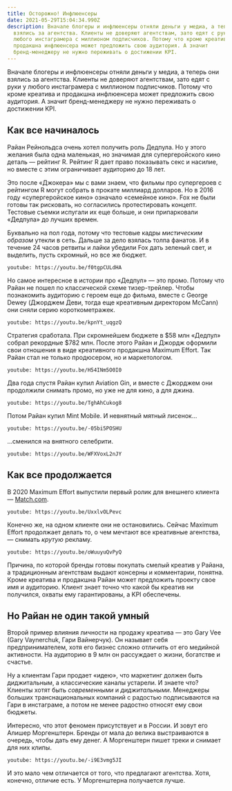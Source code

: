 ```yaml
---
title: Осторожно! Инфлюенсеры
date: 2021-05-29T15:04:34.990Z
description: Вначале блогеры и инфлюенсеры отняли деньги у медиа, а теперь они
  взялись за агентства. Клиенты не доверяют агентствам, зато едят с руки у
  любого инстаграмера с миллионом подписчиков. Потому что кроме креатива и
  продакшна инфлюенсера может предложить свою аудитория. А значит
  бренд-менеджеру не нужно переживать о достижении KPI.
---
```

Вначале блогеры и инфлюенсеры отняли деньги у медиа, а теперь они взялись за агентства. Клиенты не доверяют агентствам, зато едят с руки у любого инстаграмера с миллионом подписчиков. Потому что кроме креатива и продакшна инфлюенсера может предложить свою аудитория. А значит бренд-менеджеру не нужно переживать о достижении KPI.

## Как все начиналось

Райан Рейнольдса очень хотел получить роль Дедпула. Но у этого желания была одна маленькая, но значимая для супергеройского кино деталь — рейтинг R. Рейтинг R дает право показывать секс и насилие, но вместе с этим ограничивает аудиторию до 18 лет.

Это после «Джокера» мы с вами знаем, что фильмы про супергероев с рейтингом R могут собрать в прокате миллиард долларов. Но в 2016 году  «супергеройское кино» означало «семейное кино». Fox не были готовы так рисковать, но согласились протестировать концепт. Тестовые съемки испугали их еще больше, и они припарковали «Дедпула» до лучших времен.

Буквально на пол года, потому что тестовые кадры *мистическим образом* утекли в сеть. Дальше за дело взялась толпа фанатов. И в течение 24 часов ретвиты и лайки убедили Fox дать зеленый свет, и выделить, пусть скромный, но все же бюджет.

`youtube: https://youtu.be/f0tgpCULdHA`

Но самое интересное в истории про «Дедпул» — это промо. Потому что Райан не пошел по классической схеме тизер-трейлер. Чтобы познакомить аудиторию с героем еще до фильма, вместе с George Dewey (Джорджем Деви, тогда еще креативным директором McCann) они сняли серию короткометражек.

`youtube: https://youtu.be/kpnYt_uqgzQ`

Стратегия сработала. При скромнейшем бюджете в $58 млн «Дедпул» собрал рекордные $782 млн. После этого Райан и Джордж оформили свои отношения в виде креативного продакшна Maximum Effort. Так Райан стал не только продюсером, но и маркетологом.

`youtube: https://youtu.be/H54INm5O0I0`

Два года спустя Райан купил Aviation Gin, и вместе с Джорджем они продолжили снимать промо, но уже не для кино, а для джина.

`youtube: https://youtu.be/TghAhCukog8`

Потом Райан купил Mint Mobile. И невнятный мятный лисенок...

`youtube: https://youtu.be/-05bi5POSHU`

...сменился на внятного селебрити.

`youtube: https://youtu.be/WFXVoxL2nJY`

## Как все продолжается

В 2020 Maximum Effort выпустили первый ролик для внешнего клиента —
[Match.com](http://match.com/).

`youtube: https://youtu.be/UxxlvOLPevc`

Конечно же, на одном клиенте они не остановились. Сейчас Maximum Effort продолжает делать то, о чем мечтают все креативные агентства, — снимать *крутую* рекламу.

`youtube: https://youtu.be/oWuuyuQvPyQ`

Причина, по которой бренды готовы покупать смелый креатив у Райана, а традиционным агентствам выдают консерны и комментарии, понятна. Кроме креатива и продакшна Райан может предложить проекту свое имя и аудиторию. Клиент знает точно что какой бы креатив ни получился, охваты ему гарантированы, а KPI обеспечены.

## Но Райан не один такой умный

Второй пример влияния личности на продажу креатива — это Gary Vee (Gary Vaynerchuk, Гари Вайнерчук). Он называет себя предпринимателем, хотя его бизнес сложно отличить от его медийной активности. На аудиторию в 9 млн он рассуждает о жизни, богатстве и счастье.

Ну а клиентам Гари продает «идею», что маркетинг должен быть диджитальным, а классические каналы устарели. И знаете что? Клиенты хотят быть *современными* и *диджитальными*. Менеджеры больших транснациональных компаний с радостью подписываются на Гари в инстаграме, а потом не менее радостно относят ему свои бюджеты.

Интересно, что этот феномен присутствует и в России. И зовут его Алишер Моргенштерн. Бренды от мала до велика выстраиваются в очередь, чтобы дать ему денег. А Моргенштерн пишет треки и снимает для них клипы.

`youtube: https://youtu.be/-i9E3vmg5JI`

И это мало чем отличается от того, что предлагают агентства. Хотя, конечно, отличие есть. У Моргенштерна получается лучше.